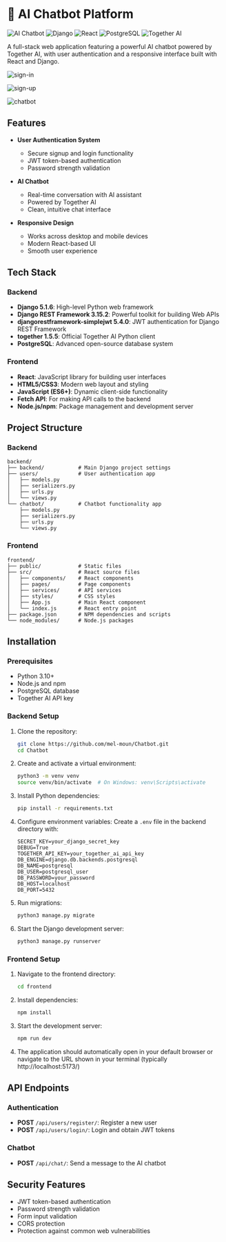 # 🤖 AI Chatbot Platform

![AI Chatbot](https://img.shields.io/badge/AI-Chatbot-blue)
![Django](https://img.shields.io/badge/Backend-Django-green)
![React](https://img.shields.io/badge/Frontend-React-blue)
![PostgreSQL](https://img.shields.io/badge/Database-PostgreSQL-blue)
![Together AI](https://img.shields.io/badge/API-Together_AI-purple)

A full-stack web application featuring a powerful AI chatbot powered by Together AI, with user authentication and a responsive interface built with React and Django.

![sign-in](https://github.com/user-attachments/assets/4d7527ef-c722-4445-af31-7964f24a9fdb)

![sign-up](https://github.com/user-attachments/assets/e960f7eb-d18a-4594-b177-4cda3bf5e964)

![chatbot](https://github.com/user-attachments/assets/c3b6bbd5-dc28-4d07-a971-ece3f05355df)


## Features

- **User Authentication System**
  - Secure signup and login functionality
  - JWT token-based authentication
  - Password strength validation

- **AI Chatbot**
  - Real-time conversation with AI assistant
  - Powered by Together AI
  - Clean, intuitive chat interface

- **Responsive Design**
  - Works across desktop and mobile devices
  - Modern React-based UI
  - Smooth user experience

## Tech Stack

### Backend
- **Django 5.1.6**: High-level Python web framework
- **Django REST Framework 3.15.2**: Powerful toolkit for building Web APIs
- **djangorestframework-simplejwt 5.4.0**: JWT authentication for Django REST Framework
- **together 1.5.5**: Official Together AI Python client
- **PostgreSQL**: Advanced open-source database system

### Frontend
- **React**: JavaScript library for building user interfaces
- **HTML5/CSS3**: Modern web layout and styling
- **JavaScript (ES6+)**: Dynamic client-side functionality
- **Fetch API**: For making API calls to the backend
- **Node.js/npm**: Package management and development server

## Project Structure

### Backend
```
backend/
├── backend/           # Main Django project settings
├── users/             # User authentication app
│   ├── models.py
│   ├── serializers.py
│   ├── urls.py
│   └── views.py
└── chatbot/           # Chatbot functionality app
    ├── models.py
    ├── serializers.py
    ├── urls.py
    └── views.py
```

### Frontend
```
frontend/
├── public/            # Static files
├── src/               # React source files
│   ├── components/    # React components
│   ├── pages/         # Page components
│   ├── services/      # API services
│   ├── styles/        # CSS styles
│   ├── App.js         # Main React component
│   └── index.js       # React entry point
├── package.json       # NPM dependencies and scripts
└── node_modules/      # Node.js packages
```

## Installation

### Prerequisites
- Python 3.10+
- Node.js and npm
- PostgreSQL database
- Together AI API key

### Backend Setup

1. Clone the repository:
   ```bash
   git clone https://github.com/mel-moun/Chatbot.git
   cd Chatbot
   ```

2. Create and activate a virtual environment:
   ```bash
   python3 -m venv venv
   source venv/bin/activate  # On Windows: venv\Scripts\activate
   ```

3. Install Python dependencies:
   ```bash
   pip install -r requirements.txt
   ```

4. Configure environment variables:
   Create a `.env` file in the backend directory with:
   ```
   SECRET_KEY=your_django_secret_key
   DEBUG=True
   TOGETHER_API_KEY=your_together_ai_api_key
   DB_ENGINE=django.db.backends.postgresql
   DB_NAME=postgresql
   DB_USER=postgresql_user
   DB_PASSWORD=your_password
   DB_HOST=localhost
   DB_PORT=5432
   ```

5. Run migrations:
   ```bash
   python3 manage.py migrate
   ```

6. Start the Django development server:
   ```bash
   python3 manage.py runserver
   ```

### Frontend Setup

1. Navigate to the frontend directory:
   ```bash
   cd frontend
   ```

2. Install dependencies:
   ```bash
   npm install
   ```

3. Start the development server:
   ```bash
   npm run dev
   ```

4. The application should automatically open in your default browser or navigate to the URL shown in your terminal (typically http://localhost:5173/)

## API Endpoints

### Authentication
- **POST** `/api/users/register/`: Register a new user
- **POST** `/api/users/login/`: Login and obtain JWT tokens

### Chatbot
- **POST** `/api/chat/`: Send a message to the AI chatbot

## Security Features

- JWT token-based authentication
- Password strength validation
- Form input validation
- CORS protection
- Protection against common web vulnerabilities
